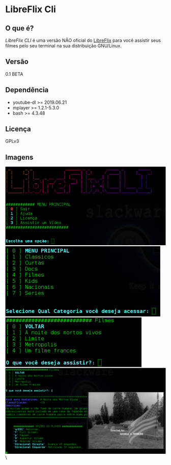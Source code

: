 # LibreFlix Cli

## O que é?
*LibreFlix CLI* é uma versão NÃO oficial do [LibreFlix](https://libreflix.org/) para você assistir seus filmes pelo seu terminal na sua distribuição GNU/Linux.

## Versão
0.1 BETA

## Dependência
* youtube-dl >= 2019.06.21
* mplayer    >= 1.2.1-5.3.0
* bash       >= 4.3.48

## Licença
GPLv3

## Imagens 

![IMG1] \
![IMG2] \
![IMG3] \
![IMG4] \









[IMG1]: https://raw.githubusercontent.com/slackjeff/libreflix-cli/master/img/p.png
[IMG2]: https://raw.githubusercontent.com/slackjeff/libreflix-cli/master/img/p2.png
[IMG3]: https://raw.githubusercontent.com/slackjeff/libreflix-cli/master/img/p3.png
[IMG4]: https://raw.githubusercontent.com/slackjeff/libreflix-cli/master/img/p4.png
